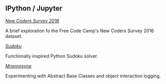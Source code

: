## IPython / Jupyter

[*New Coders Survey 2016*](https://github.com/tkuriyama/notebooks/blob/master/ipython/New_Coders_Survey_2019.ipynb)

A brief exploration fo the Free Code Camp's New Coders Survey 2016 dataset.

[*Sudoku*](https://github.com/tkuriyama/notebooks/blob/master/ipython/sudoku.ipynb)

Functionally inspired Python Sudoku solver.

[*Mnemosyne*](https://github.com/tkuriyama/notebooks/blob/master/ipython/Mnemosyne.ipynb)

Experimenting with Abstract Base Classes and object interaction logging.


